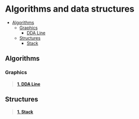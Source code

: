 # Algorithms and data structures
* [Algorithms](#algorithms)
  * [Graphics](#graphics)
    * [DDA Line](#1-dda-line)
  * [Structures](#structures)
    * [Stack](#1-stack)
## Algorithms
### Graphics
> #### [1. DDA Line](https://github.com/bushuevda/Algorithms-and-data-structures/tree/main/algorithms/graphics/dda_line)

## Structures
> #### [1. Stack](https://github.com/bushuevda/Algorithms-and-data-structures/blob/main/structures/stack)

